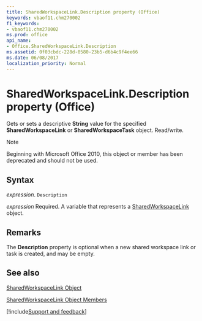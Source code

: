```yaml
---
title: SharedWorkspaceLink.Description property (Office)
keywords: vbaof11.chm270002
f1_keywords:
- vbaof11.chm270002
ms.prod: office
api_name:
- Office.SharedWorkspaceLink.Description
ms.assetid: 0f03cbdc-228d-0580-23b5-d6b4c9f4ee66
ms.date: 06/08/2017
localization_priority: Normal
---
```



# SharedWorkspaceLink.Description property (Office)

Gets or sets a descriptive  **String** value for the specified **SharedWorkspaceLink** or **SharedWorkspaceTask** object. Read/write.

> [!NOTE] 
> Beginning with Microsoft Office 2010, this object or member has been deprecated and should not be used.


## Syntax

_expression_. `Description`

 _expression_ Required. A variable that represents a [SharedWorkspaceLink](Office.SharedWorkspaceLink.md) object.


## Remarks

The  **Description** property is optional when a new shared workspace link or task is created, and may be empty.


## See also


[SharedWorkspaceLink Object](Office.SharedWorkspaceLink.md)



[SharedWorkspaceLink Object Members](./overview/Library-Reference/sharedworkspacelink-members-office.md)

[!include[Support and feedback](~/includes/feedback-boilerplate.md)]